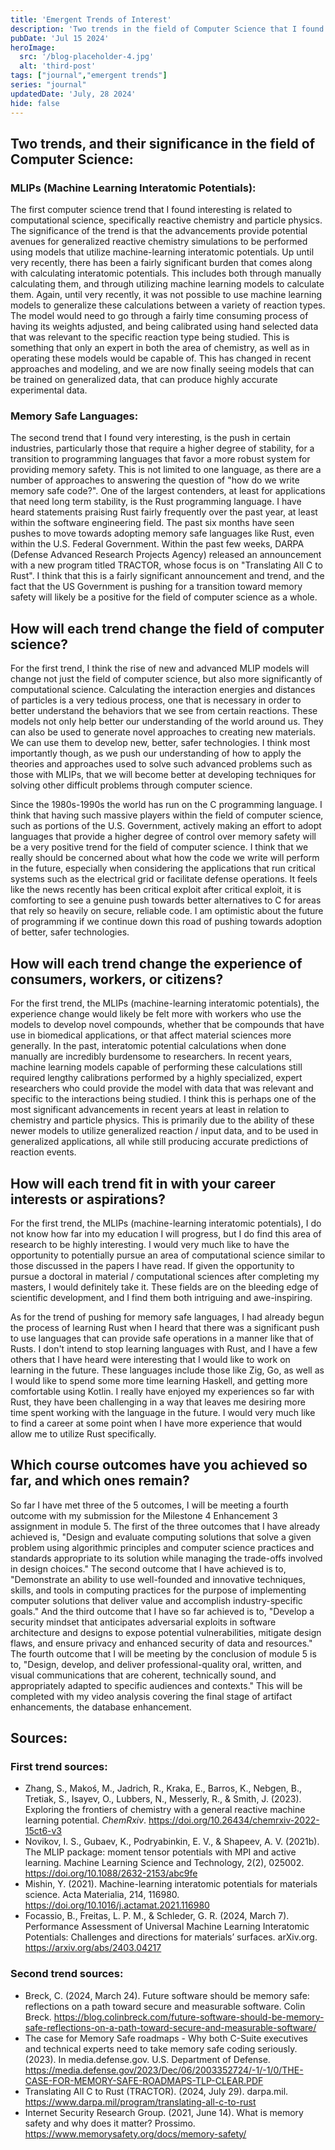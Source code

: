 ```yaml
---
title: 'Emergent Trends of Interest'
description: 'Two trends in the field of Computer Science that I found interesting.'
pubDate: 'Jul 15 2024'
heroImage: 
  src: '/blog-placeholder-4.jpg'
  alt: 'third-post'
tags: ["journal","emergent trends"]
series: "journal"
updatedDate: 'July, 28 2024'
hide: false
---
```



## Two trends, and their significance in the field of Computer Science:

### MLIPs (Machine Learning Interatomic Potentials):
The first computer science trend that I found interesting is related to computational science, specifically reactive chemistry and particle physics. The significance of the trend is that the advancements provide potential avenues for generalized reactive chemistry simulations to be performed using models that utilize machine-learning interatomic potentials. Up until very recently, there has been a fairly significant burden that comes along with calculating interatomic potentials. This includes both through manually calculating them, and through utilizing machine learning models to calculate them. Again, until very recently, it was not possible to use machine learning models to generalize these calculations between a variety of reaction types.  The model would need to go through a fairly time consuming process of having its weights adjusted, and being calibrated using hand selected data that was relevant to the specific reaction type being studied. This is something that only an expert in both the area of chemistry, as well as in operating these models would be capable of. This has changed in recent approaches and modeling, and we are now finally seeing models that can be trained on generalized data, that can produce highly accurate experimental data. 


### Memory Safe Languages:
The second trend that I found very interesting, is the push in certain industries, particularly those that require a higher degree of stability, for a transition to programming languages that favor a more robust system for providing memory safety. This is not limited to one language, as there are a number of approaches to answering the question of "how do we write memory safe code?". One of the largest contenders, at least for applications that need long term stability, is the Rust programming language. I have heard statements praising Rust fairly frequently over the past year, at least within the software engineering field. The past six months have seen pushes to move towards adopting memory safe languages like Rust, even within the U.S. Federal Government. Within the past few weeks, DARPA (Defense Advanced Research Projects Agency) released an announcement with a new program titled TRACTOR, whose focus is on "Translating All C to Rust". I think that this is a fairly significant announcement and trend, and the fact that the US Government is pushing for a transition toward memory safety will likely be a positive for the field of computer science as a whole.

## How will each trend change the field of computer science?
For the first trend, I think the rise of new and advanced MLIP models will change not just the field of computer science, but also more significantly of computational science. Calculating the interaction energies and distances of particles is a very tedious process, one that is necessary in order to better understand the behaviors that we see from certain reactions. These models not only help better our understanding of the world around us. They can also be used to generate novel approaches to creating new materials. We can use them to develop new, better, safer technologies. I think most importantly though, as we push our understanding of how to apply the theories and approaches used to solve such advanced problems such as those with MLIPs, that we will become better at developing techniques for solving other difficult problems through computer science. 


Since the 1980s-1990s the world has run on the C programming language. I think that having such massive players within the field of computer science, such as portions of the U.S. Government, actively making an effort to adopt languages that provide a higher degree of control over memory safety will be a very positive trend for the field of computer science. I think that we really should be concerned about what how the code we write will perform in the future, especially when considering the applications that run critical systems such as the electrical grid or facilitate defense operations. It feels like the news recently has been critical exploit after critical exploit, it is comforting to see a genuine push towards better alternatives to C for areas that rely so heavily on secure, reliable code. I am optimistic about the future of programming if we continue down this road of pushing towards adoption of better, safer technologies. 

## How will each trend change the experience of consumers, workers, or citizens?
For the first trend, the MLIPs (machine-learning interatomic potentials), the experience change would likely be felt more with workers who use the models to develop novel compounds, whether that be compounds that have use in biomedical applications, or that affect material sciences more generally. In the past, interatomic potential calculations when done manually are incredibly burdensome to researchers. In recent years, machine learning models capable of performing these calculations still required lengthy calibrations performed by a highly specialized, expert researchers who could provide the model with data that was relevant and specific to the interactions being studied. I think this is perhaps one of the most significant advancements in recent years at least in relation to chemistry and particle physics. This is primarily due to the ability of these newer models to utilize generalized reaction / input data, and to be used in generalized applications, all while still producing accurate predictions of reaction events.


## How will each trend fit in with your career interests or aspirations?
For the first trend, the MLIPs (machine-learning interatomic potentials), I do not know how far into my education I will progress, but I do find this area of research to be highly interesting. I would very much like to have the opportunity to potentially pursue an area of computational science similar to those discussed in the papers I have read. If given the opportunity to pursue a doctoral in material / computational sciences after completing my masters, I would definitely take it. These fields are on the bleeding edge of scientific development, and I find them both intriguing and awe-inspiring. 

As for the trend of pushing for memory safe languages, I had already begun the process of learning Rust when I heard that there was a significant push to use languages that can provide safe operations in a manner like that of Rusts. I don't intend to stop learning languages with Rust, and I have a few others that I have heard were interesting that I would like to work on learning in the future. These languages include those like Zig, Go, as well as I would like to spend some more time learning Haskell, and getting more comfortable using Kotlin. I really have enjoyed my experiences so far with Rust, they have been challenging in a way that leaves me desiring more time spent working with the language in the future. I would very much like to find a career at some point when I have more experience that would allow me to utilize Rust specifically. 

## Which course outcomes have you achieved so far, and which ones remain?
So far I have met three of the 5 outcomes, I will be meeting a fourth outcome with my submission for the Milestone 4 Enhancement 3 assignment in module 5. The first of the three outcomes that I have already achieved is, "Design and evaluate computing solutions that solve a given problem using algorithmic principles and computer science practices and standards appropriate to its solution while managing the trade-offs involved in design choices." The second outcome that I have achieved is to, "Demonstrate an ability to use well-founded and innovative techniques, skills, and tools in computing practices for the purpose of implementing computer solutions that deliver value and accomplish industry-specific goals." And the third outcome that I have so far achieved is to, "Develop a security mindset that anticipates adversarial exploits in software architecture and designs to expose potential vulnerabilities, mitigate design flaws, and ensure privacy and enhanced security of data and resources."
The fourth outcome that I will be meeting by the conclusion of module 5 is to, "Design, develop, and deliver professional-quality oral, written, and visual communications that are coherent, technically sound, and appropriately adapted to specific audiences and contexts." This will be completed with my video analysis covering the final stage of artifact enhancements, the database enhancement. 

## Sources:

### First trend sources: 
- Zhang, S., Makoś, M., Jadrich, R., Kraka, E., Barros, K., Nebgen, B., Tretiak, S., Isayev, O., Lubbers, N., Messerly, R., & Smith, J. (2023). Exploring the frontiers of chemistry with a general reactive machine learning potential. _ChemRxiv_. https://doi.org/10.26434/chemrxiv-2022-15ct6-v3
- Novikov, I. S., Gubaev, K., Podryabinkin, E. V., & Shapeev, A. V. (2021b). The MLIP package: moment tensor potentials with MPI and active learning. Machine Learning Science and Technology, 2(2), 025002. https://doi.org/10.1088/2632-2153/abc9fe
- Mishin, Y. (2021). Machine-learning interatomic potentials for materials science. Acta Materialia, 214, 116980. https://doi.org/10.1016/j.actamat.2021.116980
- Focassio, B., Freitas, L. P. M., & Schleder, G. R. (2024, March 7). Performance Assessment of Universal Machine Learning Interatomic Potentials: Challenges and directions for materials’ surfaces. arXiv.org. https://arxiv.org/abs/2403.04217



### Second trend sources:
- Breck, C. (2024, March 24). Future software should be memory safe: reflections on a path toward secure and measurable software. Colin Breck. https://blog.colinbreck.com/future-software-should-be-memory-safe-reflections-on-a-path-toward-secure-and-measurable-software/
- The case for Memory Safe roadmaps - Why both C-Suite executives and technical experts need to take memory safe coding seriously. (2023). In media.defense.gov. U.S. Department of Defense. https://media.defense.gov/2023/Dec/06/2003352724/-1/-1/0/THE-CASE-FOR-MEMORY-SAFE-ROADMAPS-TLP-CLEAR.PDF
- Translating All C to Rust (TRACTOR). (2024, July 29). darpa.mil. https://www.darpa.mil/program/translating-all-c-to-rust
- Internet Security Research Group. (2021, June 14). What is memory safety and why does it matter? Prossimo. https://www.memorysafety.org/docs/memory-safety/


